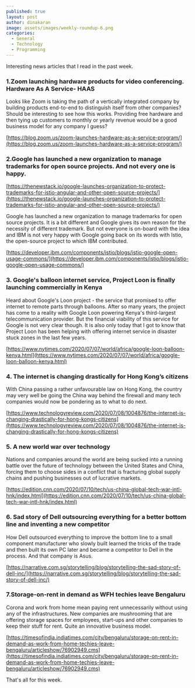 ```yaml
---
published: true
layout: post
author: dinakaran
image: assets/images/weekly-roundup-6.png
categories:
  - General
  - Technology
  - Programming
---
```


Interesting news articles that I read in the past week.

### 1.Zoom launching hardware products for video conferencing. Hardware As A Service- HAAS

Looks like Zoom is taking the path of a vertically integrated company by building products end-to-end to distinguish itself from other companies? Should be interesting to see how this works. Providing free hardware and then tying up customers to monthly or yearly revenue would be a good business model for any company I guess?

[https://blog.zoom.us/zoom-launches-hardware-as-a-service-program/](https://blog.zoom.us/zoom-launches-hardware-as-a-service-program/)


### 2.Google has launched a new organization to manage trademarks for open source projects. And not every one is happy.

[https://thenewstack.io/google-launches-organization-to-protect-trademarks-for-istio-angular-and-other-open-source-projects/](https://thenewstack.io/google-launches-organization-to-protect-trademarks-for-istio-angular-and-other-open-source-projects/)

Google has launched a new organization to manage trademarks for open source projects. It is a bit different and Google gives its own reason for the necessity of different trademark. But not everyone is on-board with the idea and IBM is not very happy with Google going back on its words with Istio, the open-source project to which IBM contributed.

[https://developer.ibm.com/components/istio/blogs/istio-google-open-usage-commons/](https://developer.ibm.com/components/istio/blogs/istio-google-open-usage-commons/)


### 3. Google's balloon internet service, Project Loon is finally launching commercially in Kenya

Heard about Google's Loon project - the service that promised to offer internet to remote parts through balloons. After so many years, the project has come to a reality with Google Loon powering Kenya's third-largest telecommunication provider. But the financial viability of this service for Google is not very clear though. It is also only today that I got to know that Project Loon has been helping with offering internet service in disaster stuck zones in the last few years.

[https://www.nytimes.com/2020/07/07/world/africa/google-loon-balloon-kenya.html](https://www.nytimes.com/2020/07/07/world/africa/google-loon-balloon-kenya.html)


### 4. The internet is changing drastically for Hong Kong’s citizens

With China passing a rather unfavourable law on Hong Kong, the country may very well be going the China way behind the firewall and many tech companies would now be pondering as to what to do next. 


[https://www.technologyreview.com/2020/07/08/1004876/the-internet-is-changing-drastically-for-hong-kongs-citizens](https://www.technologyreview.com/2020/07/08/1004876/the-internet-is-changing-drastically-for-hong-kongs-citizens)


### 5. A new world war over technology

Nations and companies around the world are being sucked into a running battle over the future of technology between the United States and China, forcing them to choose sides in a conflict that is fracturing global supply chains and pushing businesses out of lucrative markets.

[https://edition.cnn.com/2020/07/10/tech/us-china-global-tech-war-intl-hnk/index.html](https://edition.cnn.com/2020/07/10/tech/us-china-global-tech-war-intl-hnk/index.html)

### 6. Sad story of Dell outsourcing everything for a better bottom line and inventing a new competitor

How Dell outsourced everything to improve the bottom line to a small component manufacturer who slowly built learned the tricks of the trade and then built its own PC later and became a competitor to Dell in the process. And that company is Asus.

[https://narrative.com.sg/storytelling/blog/storytelling-the-sad-story-of-dell-inc/](https://narrative.com.sg/storytelling/blog/storytelling-the-sad-story-of-dell-inc/)


### 7.Storage-on-rent in demand as WFH techies leave Bengaluru 

Corona and work from home mean paying rent unnecessarily without using any of the infrastructures. New companies are mushrooming that are offering storage spaces for employees, start-ups and other companies to keep their stuff for rent. Quite an innovative business model.

[https://timesofindia.indiatimes.com/city/bengaluru/storage-on-rent-in-demand-as-work-from-home-techies-leave-bengaluru/articleshow/76902949.cms](https://timesofindia.indiatimes.com/city/bengaluru/storage-on-rent-in-demand-as-work-from-home-techies-leave-bengaluru/articleshow/76902949.cms)  

That's all for this week.
